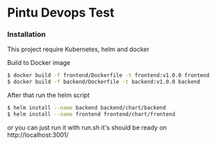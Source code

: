 # Pintu Devops Test

### Installation

This project require Kubernetes, helm and docker

Build to Docker image
```sh
$ docker build -f frontend/Dockerfile -t frontend:v1.0.0 frontend
$ docker build -f backend/Dockerfile -t backend:v1.0.0 backend
```

After that run the helm script
```sh
$ helm install --name backend backend/chart/backend
$ helm install --name frontend frontend/chart/frontend
```
or you can just run it with run.sh
it's should be ready on http://localhost:3001/
